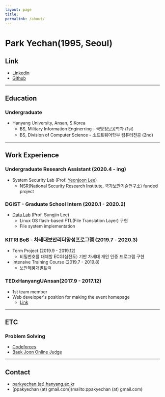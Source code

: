 ```yaml
---
layout: page
title:
permalink: /about/
---
```


# Park Yechan(1995, Seoul)

## Link

- [Linkedin](https://linkedin.com/in/parkyechan)
- [Github](https://github.com/parkyechan)

---

## Education

### Undergraduate

- Hanyang University, Ansan, S.Korea
  - BS, Military Information Enginerring - 국방정보공학과 (1st)
  - BS, Division of Computer Science - 소프트웨어학부 컴퓨터전공 (2nd)

---

## Work Experience

### Undergraduate Research Assistant (2020.4 - ing)

- System Security Lab (Prof. [Yeonjoon Lee](http://yeonjoonlee.com/))
  - NSR(National Security Research Institute, 국가보안기술연구소) funded project

### DGIST - Graduate School Intern (2020.1 - 2020.2)

- [Data Lab](https://datalab.dgist.ac.kr/) (Prof. Sungjin Lee)
  - Linux OS flash-based FTL(File Translation Layer) 구현
  - File system implementation

### KITRI BoB - 차세대보안리더양성프로그램 (2019.7 - 2020.3)

- Term Project (2019.9 - 2019.12)
  -  비밀번호를 대체할 ECG(심전도) 기반 차세대 개인 인증 프로그램 구현
- Intensive Training Course (2019.7 - 2019.8)
  - 보안제품개발트랙

### TEDxHanyangUAnsan(2017.9 - 2017.12)

- 1st team member
- Web developer's position for making the event homepage
  - [Link](https://tedxhanyanguansan.github.io/TEDx/)

---

## ETC 

### Problem Solving

- [Codeforces](http://codeforces.com/profile/keepyourweaponaimed)
- [Baek Joon Online Judge](https://www.acmicpc.net/user/keepyourweaponaimed)

---

## Contact

- [parkyechan (at) hanyang.ac.kr](mailto:parkyechan@hanyang.ac.kr)
- [ppakyechan (at) gmail.com](mailto:ppakyechan (at) gmail.com)
